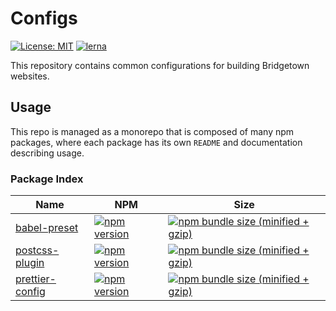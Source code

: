 [comment]: # (NOTE: This file is generated and should not be modify directly. Update `templates/ROOT_README.hbs.md` instead)

# Configs

[![License: MIT](https://img.shields.io/badge/License-MIT-green.svg)](LICENSE.md)
[![lerna](https://img.shields.io/badge/maintained%20with-lerna-cc00ff.svg)](https://lernajs.io/)

This repository contains common configurations for building Bridgetown websites.

## Usage

This repo is managed as a monorepo that is composed of many npm packages, where each package has its own `README` and documentation describing usage.

### Package Index

| Name | NPM | Size |
| ---- | --- | ---- |
| [babel-preset](packages/babel-preset) | [![npm version](https://badge.fury.io/js/%40btrb%2Fbabel-preset.svg)](https://badge.fury.io/js/%40btrb%2Fbabel-preset) | [![npm bundle size (minified + gzip)](https://img.shields.io/bundlephobia/minzip/@btrb/babel-preset.svg)](https://img.shields.io/bundlephobia/minzip/@btrb/babel-preset.svg) |
| [postcss-plugin](packages/postcss-plugin) | [![npm version](https://badge.fury.io/js/%40btrb%2Fpostcss-plugin.svg)](https://badge.fury.io/js/%40btrb%2Fpostcss-plugin) | [![npm bundle size (minified + gzip)](https://img.shields.io/bundlephobia/minzip/@btrb/postcss-plugin.svg)](https://img.shields.io/bundlephobia/minzip/@btrb/postcss-plugin.svg) |
| [prettier-config](packages/prettier-config) | [![npm version](https://badge.fury.io/js/%40btrb%2Fprettier-config.svg)](https://badge.fury.io/js/%40btrb%2Fprettier-config) | [![npm bundle size (minified + gzip)](https://img.shields.io/bundlephobia/minzip/@btrb/prettier-config.svg)](https://img.shields.io/bundlephobia/minzip/@btrb/prettier-config.svg) |
